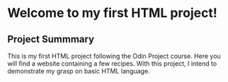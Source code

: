 # Welcome to my first HTML project!

## Project Summmary

This is my first HTML project following the Odin Project course.
Here you will find a website containing a few recipes.
With this project, I intend to demonstrate my grasp on basic HTML language.